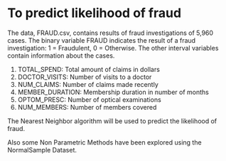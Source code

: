 # To predict likelihood of fraud

The data, FRAUD.csv, contains results of fraud investigations of 5,960 cases.  The binary variable FRAUD indicates the result of a fraud investigation: 1 = Fraudulent, 0 = Otherwise.  The other interval variables contain information about the cases.

1.	TOTAL_SPEND: Total amount of claims in dollars
2.	DOCTOR_VISITS: Number of visits to a doctor  
3.	NUM_CLAIMS: Number of claims made recently
4.	MEMBER_DURATION: Membership duration in number of months
5.	OPTOM_PRESC: Number of optical examinations
6.	NUM_MEMBERS: Number of members covered

The Nearest Neighbor algorithm will be used to predict the likelihood of fraud.

Also some Non Parametric Methods have been explored using the NormalSample Dataset. 
